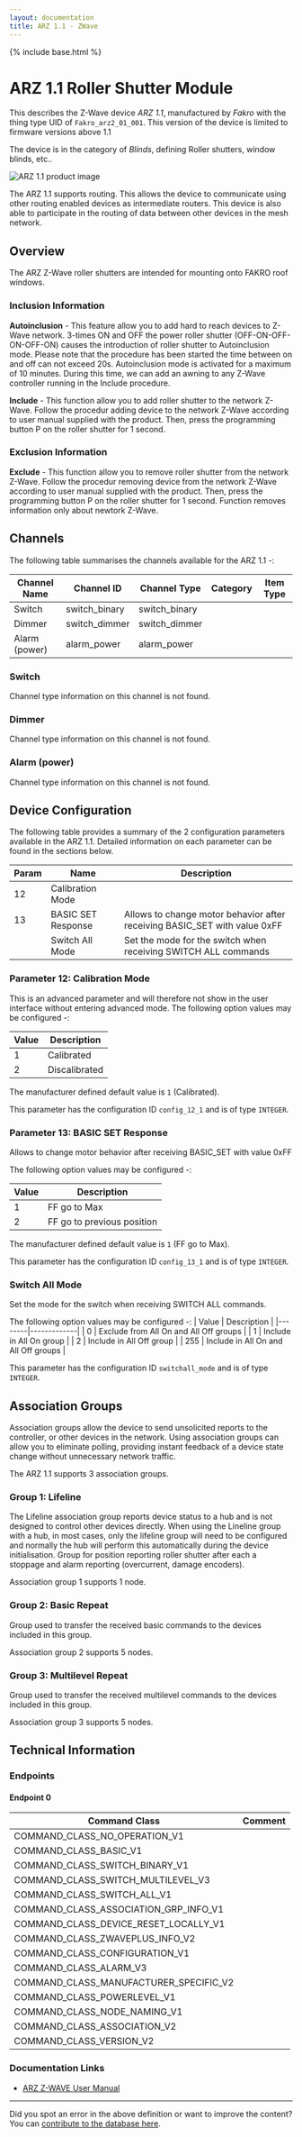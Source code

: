 ```yaml
---
layout: documentation
title: ARZ 1.1 - ZWave
---
```


{% include base.html %}

# ARZ 1.1 Roller Shutter Module
This describes the Z-Wave device *ARZ 1.1*, manufactured by *Fakro* with the thing type UID of ```Fakro_arz2_01_001```.
This version of the device is limited to firmware versions above 1.1

The device is in the category of *Blinds*, defining Roller shutters, window blinds, etc..

![ARZ 1.1 product image](https://opensmarthouse.org/assets/zwave/attachments/1031/arz.jpg)


The ARZ 1.1 supports routing. This allows the device to communicate using other routing enabled devices as intermediate routers.  This device is also able to participate in the routing of data between other devices in the mesh network.

## Overview

The ARZ Z-Wave roller shutters are intended for mounting onto FAKRO roof windows.

### Inclusion Information

**Autoinclusion** - This feature allow you to add hard to reach devices to Z-Wave network. 3-times ON and OFF the power roller shutter (OFF-ON-OFF-ON-OFF-ON) causes the introduction of roller shutter to Autoinclusion mode. Please note that the procedure has been started the time between on and off can not exceed 20s. Autoinclusion mode is activated for a maximum of 10 minutes. During this time, we can add an awning to any Z-Wave controller running in the Include procedure.

**Include** - This function allow you to add roller shutter to the network Z-Wave. Follow the procedur adding device to the network Z-Wave according to user manual supplied with the product. Then, press the programming button P on the roller shutter for 1 second.

### Exclusion Information

**Exclude** - This function allow you to remove roller shutter from the network Z-Wave. Follow the procedur removing device from the network Z-Wave according to user manual supplied with the product. Then, press the programming button P on the roller shutter for 1 second. Function removes information only about newtork Z-Wave.

## Channels

The following table summarises the channels available for the ARZ 1.1 -:

| Channel Name | Channel ID | Channel Type | Category | Item Type |
|--------------|------------|--------------|----------|-----------|
| Switch | switch_binary | switch_binary |  |  | 
| Dimmer | switch_dimmer | switch_dimmer |  |  | 
| Alarm (power) | alarm_power | alarm_power |  |  | 

### Switch
Channel type information on this channel is not found.

### Dimmer
Channel type information on this channel is not found.

### Alarm (power)
Channel type information on this channel is not found.



## Device Configuration

The following table provides a summary of the 2 configuration parameters available in the ARZ 1.1.
Detailed information on each parameter can be found in the sections below.

| Param | Name  | Description |
|-------|-------|-------------|
| 12 | Calibration Mode |  |
| 13 | BASIC SET Response | Allows to change motor behavior after receiving BASIC_SET with value 0xFF |
|  | Switch All Mode | Set the mode for the switch when receiving SWITCH ALL commands |

### Parameter 12: Calibration Mode


This is an advanced parameter and will therefore not show in the user interface without entering advanced mode.
The following option values may be configured -:

| Value  | Description |
|--------|-------------|
| 1 | Calibrated |
| 2 | Discalibrated |

The manufacturer defined default value is ```1``` (Calibrated).

This parameter has the configuration ID ```config_12_1``` and is of type ```INTEGER```.


### Parameter 13: BASIC SET Response

Allows to change motor behavior after receiving BASIC_SET with value 0xFF

The following option values may be configured -:

| Value  | Description |
|--------|-------------|
| 1 | FF go to Max |
| 2 | FF go to previous position |

The manufacturer defined default value is ```1``` (FF go to Max).

This parameter has the configuration ID ```config_13_1``` and is of type ```INTEGER```.

### Switch All Mode

Set the mode for the switch when receiving SWITCH ALL commands.

The following option values may be configured -:
| Value  | Description |
|--------|-------------|
| 0 | Exclude from All On and All Off groups |
| 1 | Include in All On group |
| 2 | Include in All Off group |
| 255 | Include in All On and All Off groups |

This parameter has the configuration ID ```switchall_mode``` and is of type ```INTEGER```.


## Association Groups

Association groups allow the device to send unsolicited reports to the controller, or other devices in the network. Using association groups can allow you to eliminate polling, providing instant feedback of a device state change without unnecessary network traffic.

The ARZ 1.1 supports 3 association groups.

### Group 1: Lifeline

The Lifeline association group reports device status to a hub and is not designed to control other devices directly. When using the Lineline group with a hub, in most cases, only the lifeline group will need to be configured and normally the hub will perform this automatically during the device initialisation.
Group for position reporting roller shutter after each a stoppage and alarm reporting (overcurrent, damage encoders).

Association group 1 supports 1 node.

### Group 2: Basic Repeat

Group used to transfer the received basic commands to the devices included in this group.

Association group 2 supports 5 nodes.

### Group 3: Multilevel Repeat

Group used to transfer the received multilevel commands to the devices included in this group.

Association group 3 supports 5 nodes.

## Technical Information

### Endpoints

#### Endpoint 0

| Command Class | Comment |
|---------------|---------|
| COMMAND_CLASS_NO_OPERATION_V1| |
| COMMAND_CLASS_BASIC_V1| |
| COMMAND_CLASS_SWITCH_BINARY_V1| |
| COMMAND_CLASS_SWITCH_MULTILEVEL_V3| |
| COMMAND_CLASS_SWITCH_ALL_V1| |
| COMMAND_CLASS_ASSOCIATION_GRP_INFO_V1| |
| COMMAND_CLASS_DEVICE_RESET_LOCALLY_V1| |
| COMMAND_CLASS_ZWAVEPLUS_INFO_V2| |
| COMMAND_CLASS_CONFIGURATION_V1| |
| COMMAND_CLASS_ALARM_V3| |
| COMMAND_CLASS_MANUFACTURER_SPECIFIC_V2| |
| COMMAND_CLASS_POWERLEVEL_V1| |
| COMMAND_CLASS_NODE_NAMING_V1| |
| COMMAND_CLASS_ASSOCIATION_V2| |
| COMMAND_CLASS_VERSION_V2| |

### Documentation Links

* [ARZ Z-WAVE User Manual](https://www.opensmarthouse.org/zwavedatabase/1031/170307-ARZ-Z-WAVE-User-Manual.pdf)

---

Did you spot an error in the above definition or want to improve the content?
You can [contribute to the database here](https://www.opensmarthouse.org/zwavedatabase/1031).
